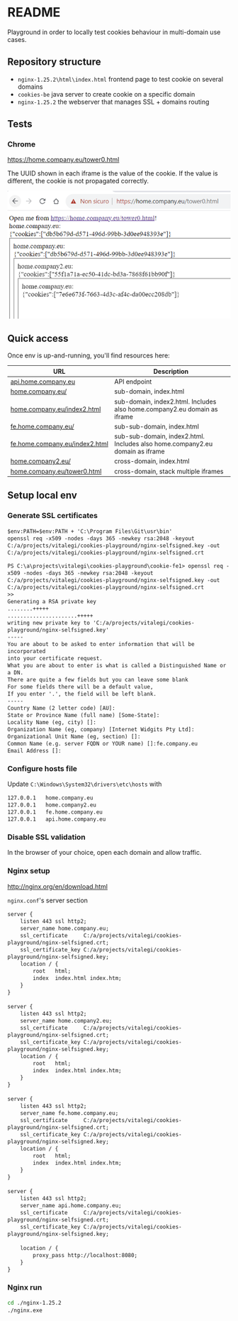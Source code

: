 # README

Playground in order to locally test cookies behaviour in multi-domain use cases.

## Repository structure

- `nginx-1.25.2\html\index.html` frontend page to test cookie on several domains
- `cookies-be` java server to create cookie on a specific domain
- `nginx-1.25.2` the webserver that manages SSL + domains routing

## Tests

### Chrome

<https://home.company.eu/tower0.html>

The UUID shown in each iframe is the value of the cookie. If the value is different, the cookie is not propagated correctly.

![tower](tower.png)

## Quick access

Once env is up-and-running, you'll find resources here:

| URL                                                                      | Description                                                                  |
| ------------------------------------------------------------------------ | ---------------------------------------------------------------------------- |
| [api.home.company.eu](https://api.home.company.eu/cookies/test1)         | API endpoint                                                                 |
| [home.company.eu/](https://home.company.eu/index.html)                   | sub-domain, index.html                                                       |
| [home.company.eu/index2.html](https://home.company.eu/index2.html)       | sub-domain, index2.html. Includes also home.company2.eu domain as iframe     |
| [fe.home.company.eu/](https://fe.home.company.eu/index.html)             | sub-sub-domain, index.html                                                   |
| [fe.home.company.eu/index2.html](https://fe.home.company.eu/index2.html) | sub-sub-domain, index2.html. Includes also home.company2.eu domain as iframe |
| [home.company2.eu/](https://home.company2.eu/index.html)                 | cross-domain, index.html                                                     |
| [home.company.eu/tower0.html](https://home.company.eu/tower0.html)       | cross-domain, stack multiple iframes                                         |

## Setup local env

### Generate SSL certificates

```
$env:PATH=$env:PATH + 'C:\Program Files\Git\usr\bin'
openssl req -x509 -nodes -days 365 -newkey rsa:2048 -keyout C:/a/projects/vitalegi/cookies-playground/nginx-selfsigned.key -out C:/a/projects/vitalegi/cookies-playground/nginx-selfsigned.crt
```

```
PS C:\a\projects\vitalegi\cookies-playground\cookie-fe1> openssl req -x509 -nodes -days 365 -newkey rsa:2048 -keyout C:/a/projects/vitalegi/cookies-playground/nginx-selfsigned.key -out C:/a/projects/vitalegi/cookies-playground/nginx-selfsigned.crt
>>
Generating a RSA private key
........+++++
......................+++++
writing new private key to 'C:/a/projects/vitalegi/cookies-playground/nginx-selfsigned.key'
-----
You are about to be asked to enter information that will be incorporated
into your certificate request.
What you are about to enter is what is called a Distinguished Name or a DN.
There are quite a few fields but you can leave some blank
For some fields there will be a default value,
If you enter '.', the field will be left blank.
-----
Country Name (2 letter code) [AU]:
State or Province Name (full name) [Some-State]:
Locality Name (eg, city) []:
Organization Name (eg, company) [Internet Widgits Pty Ltd]:
Organizational Unit Name (eg, section) []:
Common Name (e.g. server FQDN or YOUR name) []:fe.company.eu
Email Address []:
```

### Configure hosts file

Update `C:\Windows\System32\drivers\etc\hosts` with

```
127.0.0.1	home.company.eu
127.0.0.1	home.company2.eu
127.0.0.1	fe.home.company.eu
127.0.0.1	api.home.company.eu
```

### Disable SSL validation

In the browser of your choice, open each domain and allow traffic.

### Nginx setup

<http://nginx.org/en/download.html>

`nginx.conf`'s server section

```
server {
    listen 443 ssl http2;
    server_name home.company.eu;
    ssl_certificate     C:/a/projects/vitalegi/cookies-playground/nginx-selfsigned.crt;
    ssl_certificate_key C:/a/projects/vitalegi/cookies-playground/nginx-selfsigned.key;
    location / {
        root   html;
        index  index.html index.htm;
    }
}

server {
    listen 443 ssl http2;
    server_name home.company2.eu;
    ssl_certificate     C:/a/projects/vitalegi/cookies-playground/nginx-selfsigned.crt;
    ssl_certificate_key C:/a/projects/vitalegi/cookies-playground/nginx-selfsigned.key;
    location / {
        root   html;
        index  index.html index.htm;
    }
}

server {
    listen 443 ssl http2;
    server_name fe.home.company.eu;
    ssl_certificate     C:/a/projects/vitalegi/cookies-playground/nginx-selfsigned.crt;
    ssl_certificate_key C:/a/projects/vitalegi/cookies-playground/nginx-selfsigned.key;
    location / {
        root   html;
        index  index.html index.htm;
    }
}

server {
    listen 443 ssl http2;
    server_name api.home.company.eu;
    ssl_certificate     C:/a/projects/vitalegi/cookies-playground/nginx-selfsigned.crt;
    ssl_certificate_key C:/a/projects/vitalegi/cookies-playground/nginx-selfsigned.key;

    location / {
        proxy_pass http://localhost:8080;
    }
}
```

### Nginx run

```bash
cd ./nginx-1.25.2
./nginx.exe
```
